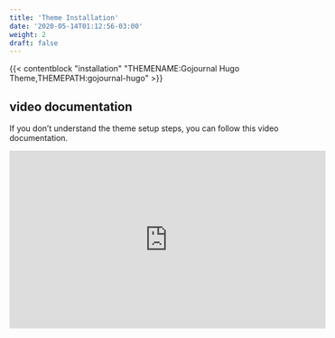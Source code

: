 ```yaml
---
title: 'Theme Installation'
date: '2020-05-14T01:12:56-03:00'
weight: 2
draft: false
---
```


{{< contentblock "installation" "THEMENAME:Gojournal Hugo Theme,THEMEPATH:gojournal-hugo" >}}

video documentation
-------------------

If you don’t understand the theme setup steps, you can follow this video documentation.

<iframe allow="accelerometer; autoplay; encrypted-media; gyroscope; picture-in-picture" allowfullscreen="" frameborder="0" height="315" src="https://www.youtube.com/embed/jrkvirglgaQ" width="560"></iframe>
